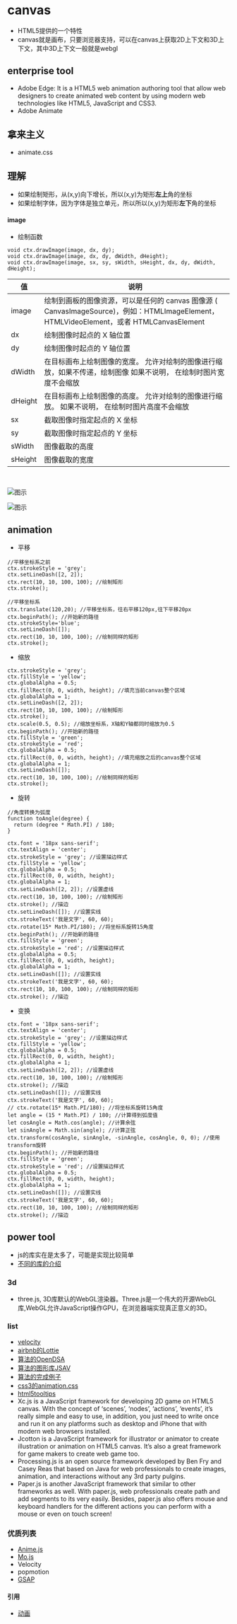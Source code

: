 # canvas 
* HTML5提供的一个特性
* canvas就是画布，只要浏览器支持，可以在canvas上获取2D上下文和3D上下文，其中3D上下文一般就是webgl

## enterprise tool 
* Adobe Edge: It is a HTML5 web animation authoring tool that allow web designers to create animated web content by using modern web technologies like HTML5, JavaScript and CSS3. 
* Adobe Animate

## 拿来主义
* animate.css

## 理解
* 如果绘制矩形，从(x,y)向下增长，所以(x,y)为矩形**左上**角的坐标
* 如果绘制字体，因为字体是独立单元，所以所以(x,y)为矩形**左下**角的坐标
#### image
* 绘制函数
```
void ctx.drawImage(image, dx, dy);
void ctx.drawImage(image, dx, dy, dWidth, dHeight);
void ctx.drawImage(image, sx, sy, sWidth, sHeight, dx, dy, dWidth, dHeight);
```
| 值       | 说明                                                                                                            |
|---------|---------------------------------------------------------------------------------------------------------------|
| image   | 绘制到画板的图像资源，可以是任何的 canvas 图像源 \( CanvasImageSource\)，例如：HTMLImageElement，HTMLVideoElement，或者 HTMLCanvasElement |
| dx      | 绘制图像时起点的 X 轴位置                                                                                                |
| dy      | 绘制图像时起点的 Y 轴位置                                                                                                |
| dWidth  | 在目标画布上绘制图像的宽度。 允许对绘制的图像进行缩放，如果不传递，绘制图像 如果不说明， 在绘制时图片宽度不会缩放                |
| dHeight | 在目标画布上绘制图像的高度。 允许对绘制的图像进行缩放。 如果不说明， 在绘制时图片高度不会缩放                                   |
| sx      | 截取图像时指定起点的 X 坐标                                                                                               |
| sy      | 截取图像时指定起点的 Y 坐标                                                                                               |
| sWidth  | 图像截取的高度                                                                                                       |
| sHeight | 图像截取的宽度                                                                                                       |
<br/>

![图示](./assets/canvas_image_drawimage_2.png)
<br/>

![图示](./assets/canvas_image_drawimage_3.png)

## animation
* 平移
```
//平移坐标系之前
ctx.strokeStyle = 'grey'; 
ctx.setLineDash([2, 2]);
ctx.rect(10, 10, 100, 100); //绘制矩形
ctx.stroke(); 

//平移坐标系
ctx.translate(120,20); //平移坐标系，往右平移120px,往下平移20px
ctx.beginPath(); //开始新的路径
ctx.strokeStyle='blue'; 
ctx.setLineDash([]); 
ctx.rect(10, 10, 100, 100); //绘制同样的矩形
ctx.stroke(); 
```
* 缩放
```
ctx.strokeStyle = 'grey'; 
ctx.fillStyle = 'yellow'; 
ctx.globalAlpha = 0.5; 
ctx.fillRect(0, 0, width, height); //填充当前canvas整个区域
ctx.globalAlpha = 1;
ctx.setLineDash([2, 2]); 
ctx.rect(10, 10, 100, 100); //绘制矩形
ctx.stroke(); 
ctx.scale(0.5, 0.5); //缩放坐标系，X轴和Y轴都同时缩放为0.5
ctx.beginPath(); //开始新的路径
ctx.fillStyle = 'green';
ctx.strokeStyle = 'red';
ctx.globalAlpha = 0.5;
ctx.fillRect(0, 0, width, height); //填充缩放之后的canvas整个区域
ctx.globalAlpha = 1;
ctx.setLineDash([]); 
ctx.rect(10, 10, 100, 100); //绘制同样的矩形
ctx.stroke(); 
```

* 旋转
```
//角度转换为弧度
function toAngle(degree) {
  return (degree * Math.PI) / 180;
}

ctx.font = '18px sans-serif';
ctx.textAlign = 'center';
ctx.strokeStyle = 'grey'; //设置描边样式
ctx.fillStyle = 'yellow';
ctx.globalAlpha = 0.5;
ctx.fillRect(0, 0, width, height);
ctx.globalAlpha = 1;
ctx.setLineDash([2, 2]); //设置虚线
ctx.rect(10, 10, 100, 100); //绘制矩形
ctx.stroke(); //描边
ctx.setLineDash([]); //设置实线
ctx.strokeText('我是文字', 60, 60);
ctx.rotate(15* Math.PI/180); //将坐标系旋转15角度
ctx.beginPath(); //开始新的路径
ctx.fillStyle = 'green';
ctx.strokeStyle = 'red'; //设置描边样式
ctx.globalAlpha = 0.5;
ctx.fillRect(0, 0, width, height);
ctx.globalAlpha = 1;
ctx.setLineDash([]); //设置实线
ctx.strokeText('我是文字', 60, 60);
ctx.rect(10, 10, 100, 100); //绘制同样的矩形
ctx.stroke(); //描边
```
* 变换
```
ctx.font = '18px sans-serif';
ctx.textAlign = 'center';
ctx.strokeStyle = 'grey'; //设置描边样式
ctx.fillStyle = 'yellow';
ctx.globalAlpha = 0.5;
ctx.fillRect(0, 0, width, height);
ctx.globalAlpha = 1;
ctx.setLineDash([2, 2]); //设置虚线
ctx.rect(10, 10, 100, 100); //绘制矩形
ctx.stroke(); //描边
ctx.setLineDash([]); //设置实线
ctx.strokeText('我是文字', 60, 60);
// ctx.rotate(15* Math.PI/180); //将坐标系旋转15角度
let angle = (15 * Math.PI) / 180; //计算得到弧度值
let cosAngle = Math.cos(angle); //计算余弦 
let sinAngle = Math.sin(angle); //计算正弦
ctx.transform(cosAngle, sinAngle, -sinAngle, cosAngle, 0, 0); //使用transform旋转
ctx.beginPath(); //开始新的路径
ctx.fillStyle = 'green';
ctx.strokeStyle = 'red'; //设置描边样式
ctx.globalAlpha = 0.5;
ctx.fillRect(0, 0, width, height);
ctx.globalAlpha = 1;
ctx.setLineDash([]); //设置实线
ctx.strokeText('我是文字', 60, 60);
ctx.rect(10, 10, 100, 100); //绘制同样的矩形
ctx.stroke(); //描边
```

## power tool
* js的库实在是太多了，可能是实现比较简单
* [不同的库的介绍](https://zhuanlan.zhihu.com/p/29162699)
### 3d 
* three.js, 3D库默认的WebGL渲染器。Three.js是一个伟大的开源WebGL库,WebGL允许JavaScript操作GPU，在浏览器端实现真正意义的3D。
### list
* [velocity](https://github.com/julianshapiro/velocity)
* [airbnb的Lottie](https://github.com/airbnb/lottie-web)
* [算法的OpenDSA](https://github.com/OpenDSA/OpenDSA)
* [算法的图形库JSAV](https://github.com/vkaravir/JSAV)
* [算法的完成例子](https://github.com/trekhleb/javascript-algorithms)
* [css3的animation.css](https://github.com/animate-css/animate.css)
* [html5tooltips](https://github.com/ytiurin/html5tooltipsjs)
* Xc.js is a JavaScript framework for developing 2D game on HTML5 canvas. With the concept of ‘scenes’, ‘nodes’, ‘actions’, ‘events’, it’s really simple and easy to use, in addition, you just need to write once and run it on any platforms such as desktop and iPhone that with modern web browsers installed. 
* Jcotton is a JavaScript framework for illustrator or animator to create illustration or animation on HTML5 canvas. It’s also a great framework for game makers to create web game too.
* Processing.js is an open source framework developed by Ben Fry and Casey Reas that based on Java for web professionals to create images, animation, and interactions without any 3rd party pulgins.
* Paper.js is another JavaScript framework that similar to other frameworks as well. With paper.js, web professionals create path and add segments to its very easily. Besides, paper.js also offers mouse and keyboard handlers for the different actions you can perform with a mouse or even on touch screen!

### 优质列表
* [Anime.js](https://github.com/juliangarnier/anime)
* [Mo.js](https://zhuanlan.zhihu.com/p/47434077)
* Velocity
* popmotion
* [GSAP](https://zhuanlan.zhihu.com/p/145332205)

#### 引用
* [动画](https://developer.mozilla.org/zh-CN/docs/Web/API/Canvas_API/Tutorial/Basic_animations)